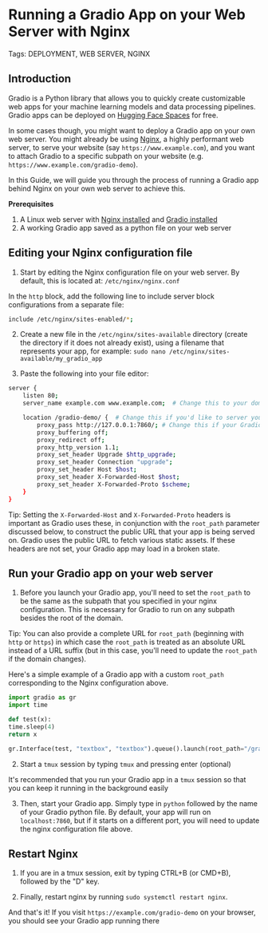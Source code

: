 # Running a Gradio App on your Web Server with Nginx

Tags: DEPLOYMENT, WEB SERVER, NGINX

## Introduction

Gradio is a Python library that allows you to quickly create customizable web apps for your machine learning models and data processing pipelines. Gradio apps can be deployed on [Hugging Face Spaces](https://hf.space) for free.

In some cases though, you might want to deploy a Gradio app on your own web server. You might already be using [Nginx](https://www.nginx.com/), a highly performant web server, to serve your website (say `https://www.example.com`), and you want to attach Gradio to a specific subpath on your website (e.g. `https://www.example.com/gradio-demo`).

In this Guide, we will guide you through the process of running a Gradio app behind Nginx on your own web server to achieve this.

**Prerequisites**

1. A Linux web server with [Nginx installed](https://www.nginx.com/blog/setting-up-nginx/) and [Gradio installed](/quickstart)
2. A working Gradio app saved as a python file on your web server

## Editing your Nginx configuration file

1. Start by editing the Nginx configuration file on your web server. By default, this is located at: `/etc/nginx/nginx.conf`

In the `http` block, add the following line to include server block configurations from a separate file:

```bash
include /etc/nginx/sites-enabled/*;
```

2. Create a new file in the `/etc/nginx/sites-available` directory (create the directory if it does not already exist), using a filename that represents your app, for example: `sudo nano /etc/nginx/sites-available/my_gradio_app`

3. Paste the following into your file editor:

```bash
server {
    listen 80;
    server_name example.com www.example.com;  # Change this to your domain name

    location /gradio-demo/ {  # Change this if you'd like to server your Gradio app on a different path
        proxy_pass http://127.0.0.1:7860/; # Change this if your Gradio app will be running on a different port
        proxy_buffering off;
        proxy_redirect off;
        proxy_http_version 1.1;
        proxy_set_header Upgrade $http_upgrade;
        proxy_set_header Connection "upgrade";
        proxy_set_header Host $host;
        proxy_set_header X-Forwarded-Host $host;
        proxy_set_header X-Forwarded-Proto $scheme;
    }
}
```

Tip: Setting the `X-Forwarded-Host` and `X-Forwarded-Proto` headers is important as Gradio uses these, in conjunction with the `root_path` parameter discussed below, to construct the public URL that your app is being served on. Gradio uses the public URL to fetch various static assets. If these headers are not set, your Gradio app may load in a broken state.

## Run your Gradio app on your web server

1. Before you launch your Gradio app, you'll need to set the `root_path` to be the same as the subpath that you specified in your nginx configuration. This is necessary for Gradio to run on any subpath besides the root of the domain.

Tip: You can also provide a complete URL for `root_path` (beginning with `http` or `https`) in which case the `root_path` is treated as an absolute URL instead of a URL suffix (but in this case, you'll need to update the `root_path` if the domain changes).

Here's a simple example of a Gradio app with a custom `root_path` corresponding to the Nginx configuration above.

```python
import gradio as gr
import time

def test(x):
time.sleep(4)
return x

gr.Interface(test, "textbox", "textbox").queue().launch(root_path="/gradio-demo")
```

2. Start a `tmux` session by typing `tmux` and pressing enter (optional)

It's recommended that you run your Gradio app in a `tmux` session so that you can keep it running in the background easily

3. Then, start your Gradio app. Simply type in `python` followed by the name of your Gradio python file. By default, your app will run on `localhost:7860`, but if it starts on a different port, you will need to update the nginx configuration file above.

## Restart Nginx

1. If you are in a tmux session, exit by typing CTRL+B (or CMD+B), followed by the "D" key.

2. Finally, restart nginx by running `sudo systemctl restart nginx`.

And that's it! If you visit `https://example.com/gradio-demo` on your browser, you should see your Gradio app running there

